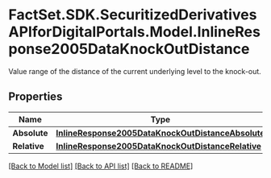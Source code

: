 # FactSet.SDK.SecuritizedDerivativesAPIforDigitalPortals.Model.InlineResponse2005DataKnockOutDistance
Value range of the distance of the current underlying level to the knock-out.

## Properties

Name | Type | Description | Notes
------------ | ------------- | ------------- | -------------
**Absolute** | [**InlineResponse2005DataKnockOutDistanceAbsolute**](InlineResponse2005DataKnockOutDistanceAbsolute.md) |  | [optional] 
**Relative** | [**InlineResponse2005DataKnockOutDistanceRelative**](InlineResponse2005DataKnockOutDistanceRelative.md) |  | [optional] 

[[Back to Model list]](../README.md#documentation-for-models) [[Back to API list]](../README.md#documentation-for-api-endpoints) [[Back to README]](../README.md)

